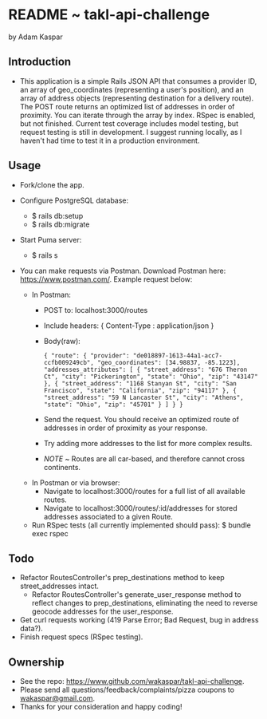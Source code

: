 # README ~ takl-api-challenge
by Adam Kaspar

## Introduction
 - This application is a simple Rails JSON API that consumes a provider ID, an array of geo_coordinates (representing a user's position), and an array of address objects (representing destination for a delivery route).  The POST route returns an optimized list of addresses in order of proximity.  You can iterate through the array by index.  RSpec is enabled, but not finished.  Current test coverage includes model testing, but request testing is still in development.  I suggest running locally, as I haven't had time to test it in a production environment.

## Usage
- Fork/clone the app.

- Configure PostgreSQL database:
  - $ rails db:setup
  - $ rails db:migrate

- Start Puma server:
  - $ rails s

- You can make requests via Postman. Download Postman here: https://www.postman.com/.  Example request below:
  - In Postman:
    - POST to: localhost:3000/routes
    - Include headers: { Content-Type : application/json }
    - Body(raw):

        `{ "route":
        	{
            "provider": "de018897-1613-44a1-acc7-ccfb009249cb",
            "geo_coordinates": [34.98837, -85.1223],
            "addresses_attributes": [
                          {
                            "street_address": "676 Theron Ct",
                            "city": "Pickerington",
                            "state": "Ohio",
                            "zip": "43147"
                          },
                          {
                            "street_address": "1168 Stanyan St",
                            "city": "San Francisco",
                            "state": "California",
                            "zip": "94117"
                          },
                          {
                            "street_address": "59 N Lancaster St",
                            "city": "Athens",
                            "state": "Ohio",
                            "zip": "45701"
                          }
                        ]
          }
        }`

    - Send the request. You should receive an optimized route of addresses in order of proximity as your response.
    - Try adding more addresses to the list for more complex results.
    - *NOTE* ~ Routes are all car-based, and therefore cannot cross continents.
  - In Postman or via browser:
    - Navigate to localhost:3000/routes for a full list of all available routes.
    - Navigate to localhost:3000/routes/:id/addresses for stored addresses associated to a given Route.
  - Run RSpec tests (all currently implemented should pass):
    $ bundle exec rspec

## Todo
- Refactor RoutesController's prep_destinations method to keep street_addresses intact.
  - Refactor RoutesController's generate_user_response method to reflect changes to prep_destinations, eliminating the need to reverse geocode addresses for the user_response.
- Get curl requests working (419 Parse Error; Bad Request, bug in address data?).
- Finish request specs (RSpec testing).

## Ownership
- See the repo: https://www.github.com/wakaspar/takl-api-challenge.
- Please send all questions/feedback/complaints/pizza coupons to wakaspar@gmail.com.
- Thanks for your consideration and happy coding!
